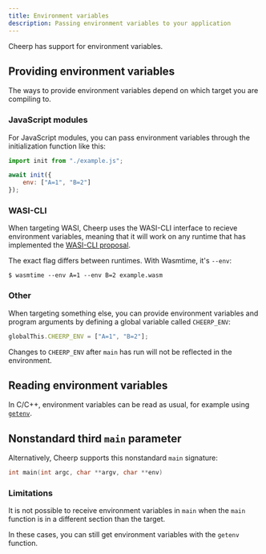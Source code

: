 ```yaml
---
title: Environment variables
description: Passing environment variables to your application
---
```


Cheerp has support for environment variables.

## Providing environment variables

The ways to provide environment variables depend on which target you are compiling to.

### JavaScript modules

For JavaScript modules, you can pass environment variables through the initialization function like this:

```js
import init from "./example.js";

await init({
	env: ["A=1", "B=2"]
});
```

### WASI-CLI

When targeting WASI, Cheerp uses the WASI-CLI interface to recieve environment variables, meaning that it will work on any
runtime that has implemented the [WASI-CLI proposal](https://github.com/WebAssembly/wasi-cli).

The exact flag differs between runtimes. With Wasmtime, it's `--env`:

```shell
$ wasmtime --env A=1 --env B=2 example.wasm
```

### Other

When targeting something else, you can provide environment variables and program arguments by defining a global variable called `CHEERP_ENV`:

```js
globalThis.CHEERP_ENV = ["A=1", "B=2"];
```

Changes to `CHEERP_ENV` after `main` has run will not be reflected in the environment.

## Reading environment variables

In C/C++, environment variables can be read as usual, for example using [`getenv`](https://en.cppreference.com/w/cpp/utility/program/getenv).

## Nonstandard third `main` parameter

Alternatively, Cheerp supports this nonstandard `main` signature:

```c
int main(int argc, char **argv, char **env)
```

### Limitations

It is not possible to receive environment variables in `main` when the `main` function is in a different section than the target.

In these cases, you can still get environment variables with the `getenv` function.
